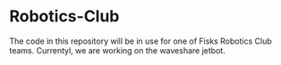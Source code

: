 # Robotics-Club
The code in this repository will be in use for one of Fisks Robotics Club teams. Currentyl, we are working on the waveshare jetbot.
